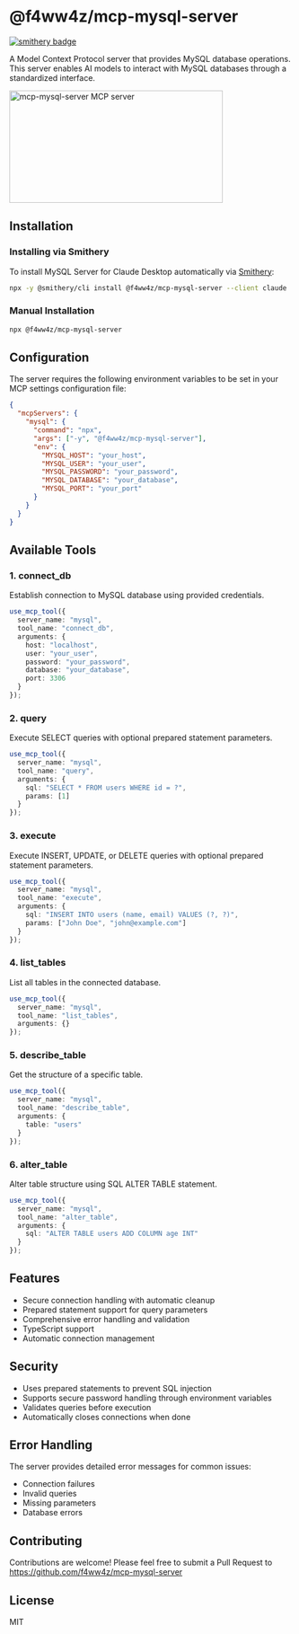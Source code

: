 # @f4ww4z/mcp-mysql-server
[![smithery badge](https://smithery.ai/badge/@f4ww4z/mcp-mysql-server)](https://smithery.ai/server/@f4ww4z/mcp-mysql-server)

A Model Context Protocol server that provides MySQL database operations. This server enables AI models to interact with MySQL databases through a standardized interface.

<a href="https://glama.ai/mcp/servers/qma33al6ie"><img width="380" height="200" src="https://glama.ai/mcp/servers/qma33al6ie/badge" alt="mcp-mysql-server MCP server" /></a>

## Installation

### Installing via Smithery

To install MySQL Server for Claude Desktop automatically via [Smithery](https://smithery.ai/server/@f4ww4z/mcp-mysql-server):

```bash
npx -y @smithery/cli install @f4ww4z/mcp-mysql-server --client claude
```

### Manual Installation
```bash
npx @f4ww4z/mcp-mysql-server
```

## Configuration

The server requires the following environment variables to be set in your MCP settings configuration file:

```json
{
  "mcpServers": {
    "mysql": {
      "command": "npx",
      "args": ["-y", "@f4ww4z/mcp-mysql-server"],
      "env": {
        "MYSQL_HOST": "your_host",
        "MYSQL_USER": "your_user",
        "MYSQL_PASSWORD": "your_password",
        "MYSQL_DATABASE": "your_database",
        "MYSQL_PORT": "your_port"
      }
    }
  }
}
```

## Available Tools

### 1. connect_db
Establish connection to MySQL database using provided credentials.

```typescript
use_mcp_tool({
  server_name: "mysql",
  tool_name: "connect_db",
  arguments: {
    host: "localhost",
    user: "your_user",
    password: "your_password",
    database: "your_database",
    port: 3306
  }
});
```

### 2. query
Execute SELECT queries with optional prepared statement parameters.

```typescript
use_mcp_tool({
  server_name: "mysql",
  tool_name: "query",
  arguments: {
    sql: "SELECT * FROM users WHERE id = ?",
    params: [1]
  }
});
```

### 3. execute
Execute INSERT, UPDATE, or DELETE queries with optional prepared statement parameters.

```typescript
use_mcp_tool({
  server_name: "mysql",
  tool_name: "execute",
  arguments: {
    sql: "INSERT INTO users (name, email) VALUES (?, ?)",
    params: ["John Doe", "john@example.com"]
  }
});
```

### 4. list_tables
List all tables in the connected database.

```typescript
use_mcp_tool({
  server_name: "mysql",
  tool_name: "list_tables",
  arguments: {}
});
```

### 5. describe_table
Get the structure of a specific table.

```typescript
use_mcp_tool({
  server_name: "mysql",
  tool_name: "describe_table",
  arguments: {
    table: "users"
  }
});
```

### 6. alter_table
Alter table structure using SQL ALTER TABLE statement.

```typescript
use_mcp_tool({
  server_name: "mysql",
  tool_name: "alter_table",
  arguments: {
    sql: "ALTER TABLE users ADD COLUMN age INT"
  }
});
```

## Features

- Secure connection handling with automatic cleanup
- Prepared statement support for query parameters
- Comprehensive error handling and validation
- TypeScript support
- Automatic connection management

## Security

- Uses prepared statements to prevent SQL injection
- Supports secure password handling through environment variables
- Validates queries before execution
- Automatically closes connections when done

## Error Handling

The server provides detailed error messages for common issues:
- Connection failures
- Invalid queries
- Missing parameters
- Database errors

## Contributing

Contributions are welcome! Please feel free to submit a Pull Request to https://github.com/f4ww4z/mcp-mysql-server

## License

MIT
